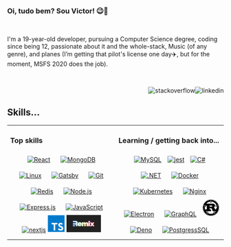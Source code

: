 ### Oi, tudo bem? Sou Victor! 😉👋  
  

<br/>  

I'm a 19-year-old developer, pursuing a Computer Science degree, coding since being 12, passionate about it and the whole-stack, Music (of any genre), and planes (I’m getting that pilot's license one day✈️, but for the moment, MSFS 2020 does the job).

<br/>  

<p align='center' width='50px'>
  <a href="https://linkedin.com/in/victor-rosa-gomez-15953a171" target="_blank" align="right">
   <img src=https://img.shields.io/badge/linkedin-%231E77B5.svg?&style=for-the-badge&logo=linkedin&logoColor=white alt=linkedin style="margin-bottom: 5px;" align="right" />
  </a>
  <a href="https://stackoverflow.com/users/11699778" target="_blank" align="right">
   <img src=https://img.shields.io/badge/stackoverflow-%23F28032.svg?&style=for-the-badge&logo=stackoverflow&logoColor=white alt=stackoverflow style="margin-bottom: 5px;" align="right" />
  </a>
</p>


<br/>  


## Skills...  

<table align="center"><tr><td valign="top" width="50%">

### Top skills 
<div align="center">
<a href="https://reactjs.org/" target="_blank" rel="noreferrer"><img style="margin: 10px" src="https://profilinator.rishav.dev/skills-assets/react-original-wordmark.svg" alt="React" height="50" /></a>
<a href="https://www.mongodb.com/" target="_blank" rel="noreferrer"><img style="margin: 10px" src="https://profilinator.rishav.dev/skills-assets/mongodb-original-wordmark.svg" alt="MongoDB" height="50" /></a>
<a href="https://linuxfoundation.org/" target="_blank" rel="noreferrer"><img style="margin: 10px" src="https://profilinator.rishav.dev/skills-assets/linux-original.svg" alt="Linux" height="50" /></a>
<a href="https://gatsbyjs.com/" target="_blank" rel="noreferrer"><img style="margin: 10px" src="https://profilinator.rishav.dev/skills-assets/gatsby.png" alt="Gatsby" height="50" /></a>
<a href="https://git-scm.com/" target="_blank" rel="noreferrer"><img style="margin: 10px" src="https://profilinator.rishav.dev/skills-assets/git-scm-icon.svg" alt="Git" height="50" /></a>
<a href="https://redis.io/" target="_blank" rel="noreferrer"><img style="margin: 10px" src="https://profilinator.rishav.dev/skills-assets/redis-original-wordmark.svg" alt="Redis" height="50" /></a>
<a href="https://nodejs.org/" target="_blank" rel="noreferrer"><img style="margin: 10px" src="https://profilinator.rishav.dev/skills-assets/nodejs-original-wordmark.svg" alt="Node.js" height="50" /></a>
<a href="https://expressjs.com/" target="_blank" rel="noreferrer"><img style="margin: 10px" src="https://profilinator.rishav.dev/skills-assets/express-original-wordmark.svg" alt="Express.js" height="50" /></a>  
<a href="https://developer.mozilla.org/docs/Web/JavaScript" target="_blank" rel="noreferrer"><img style="margin: 10px" src="https://profilinator.rishav.dev/skills-assets/javascript-original.svg" alt="JavaScript" height="50" /></a>
<a href="https://nextjs.org/" target="_blank" rel="noreferrer"><img src="https://camo.githubusercontent.com/8c05b5bd744a8809e53a261afe7cbfddf885da1388cd3e2226e5ca57ba10009a/68747470733a2f2f6d656469612e646973636f72646170702e6e65742f6174746163686d656e74732f3832363834343539343436343438393439342f3836363738383938383533383538353132382f363837343734373037333361326632663662363137353733373437353632363832653634363537363266363936643637326636653635373837343661373332653336333333333338363533333632333132653730366536372e706e673f77696474683d343535266865696768743d343939" alt="nextjs" width="40" height="40"/></a>
<a href="https://www.typescriptlang.org/"><img src="https://raw.githubusercontent.com/devicons/devicon/master/icons/typescript/typescript-original.svg" alt="typescript" width="40" height="40"/></a>
<a href="https://remix.run"><img src="./.github/resources/remix-run.png" width="80" height="40" alt="Remix.run logo"> </a>
</div>

</td><td valign="top" width="50%">



### Learning / getting back into...  
<div align="center">
<a href="https://www.mysql.com/" target="_blank" rel="noreferrer"><img style="margin: 10px" src="https://profilinator.rishav.dev/skills-assets/mysql-original-wordmark.svg" alt="MySQL" height="50" /></a>
<a href="https://jestjs.io" target="_blank" rel="noreferrer"><img src="https://www.vectorlogo.zone/logos/jestjsio/jestjsio-icon.svg" alt="jest" width="40" height="40"/></a>
<a href='https://docs.microsoft.com/pt-br/dotnet/csharp/' target="_blank" rel="noreferrer"><img style="margin: 10px" src="https://profilinator.rishav.dev/skills-assets/csharp-original.svg" alt="C#" height="50" /></a>
<a href='https://dotnet.microsoft.com/en-us/' target="_blank" rel="noreferrer"><img style="margin: 10px" src="https://profilinator.rishav.dev/skills-assets/dot-net-original-wordmark.svg" alt=".NET" height="50" /></a>
<a href='https://docker.com/' target="_blank" rel="noreferrer"><img style="margin: 10px" src="https://profilinator.rishav.dev/skills-assets/docker-original-wordmark.svg" alt="Docker" height="50" /></a>
<a href='https://kubernetes.io/' target="_blank" rel="noreferrer"><img style="margin: 10px" src="https://profilinator.rishav.dev/skills-assets/kubernetes-icon.svg" alt="Kubernetes" height="50" /></a>
<a href='https://nginx.org/' target="_blank" rel="noreferrer"><img style="margin: 10px" src="https://profilinator.rishav.dev/skills-assets/nginx-original.svg" alt="Nginx" height="50" /></a>
<a href='https://electron.atom.io' target="_blank" rel="noreferrer"><img style="margin: 10px" src="https://profilinator.rishav.dev/skills-assets/electron-original.svg" alt="Electron" height="50" /></a>
<a href='https://graphql.org/' target="_blank" rel="noreferrer"><img style="margin: 10px" src="https://profilinator.rishav.dev/skills-assets/graphql.png" alt="GraphQL" height="50" /></a>
<a href="https://www.rust-lang.org" target="_blank" rel="noreferrer"> <img src="https://raw.githubusercontent.com/Vicg853/Vicg853/main/.github/resources/rust.png" alt="rust" width="40" height="40"/> </a>
<a href='https://deno.land/' target="_blank" rel="noreferrer"><img style="margin: 10px" src="https://deno.land/logo.svg" alt="Deno" height="45" /></a>
<a href='https://www.postgresql.org/' target="_blank" rel="noreferrer"><img style="margin: 10px" src="https://avatars.githubusercontent.com/u/177543?s=200&v=4" alt="PostgressSQL" height="45"/>
</div>  

  


</td></tr></table>  

<br/>  

